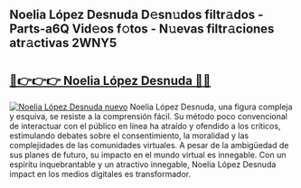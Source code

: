 ## Noelia López Desnuda D𝚎sn𝚞dos filtr𝚊dos - Parts-a6Q Vid𝚎os f𝚘tos - N𝚞evas filtr𝚊ciones atr𝚊ctivas 2WNY5

# <h2><a href="http://mba34k.tromn.icu/?c=Noelia+L%c3%b3pez+Desnuda">🔗👉👉👉 Noelia López Desnuda 🔗🔗</a></h2>

[![Noelia López Desnuda nuevo](https://i.imgur.com/pEAQMta.gif)](http://mba34k.tromn.icu/?c=Noelia+L%c3%b3pez+Desnuda)
Noelia López Desnuda, una figura compleja y esquiva, se resiste a la comprensión fácil. Su método poco convencional de interactuar con el público en línea ha atraído y ofendido a los críticos, estimulando debates sobre el consentimiento, la moralidad y las complejidades de las comunidades virtuales. A pesar de la ambigüedad de sus planes de futuro, su impacto en el mundo virtual es innegable. Con un espíritu inquebrantable y un atractivo innegable, Noelia López Desnuda impact en los medios digitales es transformador.
